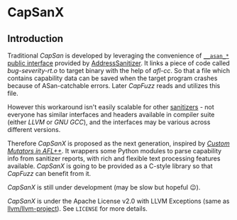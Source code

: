 # CapSanX

## Introduction

Traditional *CapSan* is developed by leveraging the convenience of [`__asan_*` public interface](https://github.com/llvm/llvm-project/blob/b5c862e15caf4d8aa34bbc6ee25af8da9a9405a4/compiler-rt/include/sanitizer/asan_interface.h#L263) provided by [AddressSanitizer](https://github.com/google/sanitizers/wiki/AddressSanitizer).
It links a piece of code called *bug-severity-rt.o* to target binary with the help of *afl-cc*.
So that a file which contains capability data can be saved when the target program crashes because of ASan-catchable errors. Later *CapFuzz* reads and utilizes this file.

However this workaround isn't easily scalable for other [sanitizers](https://github.com/google/sanitizers/wiki/) - not everyone has similar interfaces and headers available in compiler suite (either *LLVM* or *GNU GCC*), 
and the interfaces may be various across different versions.

Therefore *CapSanX* is proposed as the next generation, inspired by 
[*Custom Mutators in AFL++*](https://github.com/AFLplusplus/AFLplusplus/blob/4.06c/docs/custom_mutators.md).
It wrappers some Python modules to parse capability info from sanitizer reports, with rich and flexible text processing features available. *CapSanX* is going to be provided as a C-style library so that *CapFuzz* can benefit from it.

*CapSanX* is still under development (may be slow but hopeful :wink:).

*CapSanX* is under the Apache License v2.0 with LLVM Exceptions (same as [llvm/llvm-project](https://github.com/llvm/llvm-project)). 
See `LICENSE` for more details.